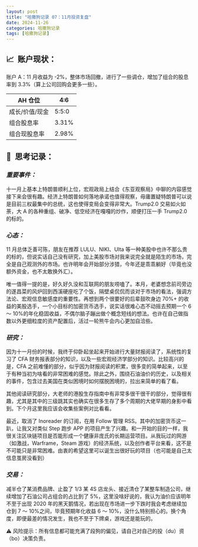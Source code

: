 ```yaml
---
layout: post
title: "哈撒狗记录 07：11月投资复盘"
date: 2024-11-26
categories: 哈撒狗记录
tags: [哈撒狗记录]
---
```


## 📈  账户现状：

账户 A：11 月收益为 -2%，整体市场回撤，进行了一些调仓，增加了组合的股息率到 3.3%（算上公司回购会更多一些）。

| AH 仓位        | 4:6   |
| -------------- | ----- |
| 成长/价值/现金 | 5:5:0 |
| 组合股息率     | 3.31% |
| 组合现股息率   | 2.98% |
<!--more-->
## 🧠  思考记录：

### _重要事件：_

十一月上基本上特朗普顺利上位，宏观政局上结合《东亚观察局》中聊的内容感觉接下来会很有趣。经济上特朗普如何落地承诺也值得观察，毋庸置疑特朗普可以说是目前三权最集中的总统，这也使得变局会变得非常大。Trump2.0 交易如火如荼，大 A 的各种重组、破净、低空经济在嘎嘎的炒作，顺便打压一手 Trump2.0 的标的。

### **_心态：_**

11 月总体乏善可陈，朋友在推荐 LULU、NIKI、Ulta 等一种美股中也许不那么贵的标的，但说实话自己没有研究，加上美股市场对我来说完全就是陌生的市场，完全是自己观测外的市场。也许明年会开始部分涉猎，今年还是乖乖躺好（毕竟也没额外资金，也不太敢换外汇）。

唯一值得一提的是，好久好久没和互联网的朋友唠嗑了。本月，老婆想念前司旁边的遂昌菜的风炉回到西溪硬座吃了个饭，隔壁桌侃侃而谈对于市场的看法，强调方法论、宏观信息敏感度的重要性。再想到两个很要好的后辈鼓吹身边 70%+ 的收益的美股选手，一个小目标的加密货币选手，说实话很难心态不动摇去预期一个 6 ～ 10%的年化稳固收益，不偶尔脑子蹦出做个概念短线的想法。也许在自己做指数以外更细粒度的资产配置后，活过一轮熊牛会内心更加自洽些。

### **_研究：_**

因为十一月份的时候，我终于仰卧起坐起来开始进行大量财报阅读了，系统性的复习了 CFA 财务报表部分的知识，以及一些宏观经济学部分的知识。比较高兴的是，CFA 之前难懂的部分，似乎因为财报阅读的积累，很多变的简单起来，以至于有种当初为啥看的非常困难的感觉。除此之外，围绕石油油价的历史，以及相关的事件，包含过去美国在类似困境时如何摆脱困境的，拉出来简单的看了看。

其他阅读研究部分，大老师的港股生存指南中有非常多很干很干的部分，觉得很有趣，尤其是其中的三级跳其实也确实在很多生存了多个周期的大佬早期的身影中看到。下个月这里我应该会收集些案例对比看看。

最近，取消了 Inoreader 的订阅，在用 Follow 管理 RSS。其中的加密货币这一趴，让我又对类似 Step 跑步 APP 的项目产生了兴趣。和一开始的目的一样，我很关注区块链项目是否能形成一个健康非庞氏的长期运营项目。从我玩过的网游（如激战，Warframe，Steam 游戏）的经济系统，以及创作者平台来看，这不是不可能只是非常困难。由衷的希望这里可以诞生出很好玩的项目（也可能是自己太信息茧房没看到）

### **_交易：_**

减半仓了某消费品牌、止盈了 1/3 某 4S 店龙头、接近清仓了某整车制造公司，继续增加了石油公司占组合的占比到了 5%，这里没啥好说的，我认为油价应该明年不至于出现 2020 年的黑天鹅情况，若出现在市场进一步下跌时我会考虑继续加仓到 7 ～ 10%之间，毕竟预期年化收益 6 ～ 10%，没什么特别担心的。换个角度，即便最差的情况发生，我也不至于下牌桌，游戏还是能玩的。

⚠️ 风险提示：所有信息都可能充满了段狗的偏见，请自己对自己的投（du）资（bo）决策负责。
